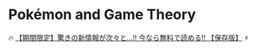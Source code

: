 # Pokémon and Game Theory

🔥 [【期間限定】驚きの新情報が次々と...!! 今なら無料で読める!! 【保存版】](https://loligothick.github.io/pokemon-and-game-theory/) ⚡️
